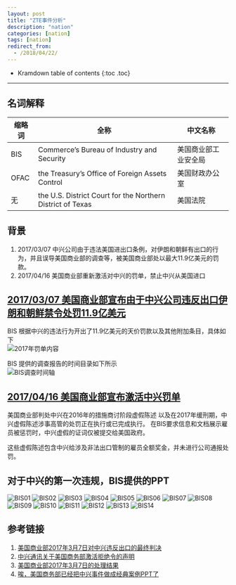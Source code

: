 ```yaml
---
layout: post
title: "ZTE事件分析"
description: "nation"
categories: [nation]
tags: [nation]
redirect_from: 
  - /2018/04/22/
---  
```

* Kramdown table of contents
{:toc .toc}
---

## 名词解释

| 缩略词  | 全称 | 中文名称 |
| ------------- | ------------- | ------------- |
| BIS  | Commerce’s Bureau of Industry and Security    |  美国商业部工业安全局 |
| OFAC  | the Treasury’s Office of Foreign Assets Control | 美国财政办公室   |  
| 无  | the U.S. District Court for the Northern District of Texas |  美国法院|  

##  背景
1. 2017/03/07 中兴公司由于违法美国进出口条例，对伊朗和朝鲜有出口的行为，并且误导美国商业部的调查等，被美国商业部处以最大11.9亿美元的罚款。  
2. 2017/04/16 美国商业部重新激活对中兴的罚单，禁止中兴从美国进口


## [2017/03/07 美国商业部宣布由于中兴公司违反出口伊朗和朝鲜禁令处罚11.9亿美元](https://www.commerce.gov/news/press-releases/2017/03/secretary-commerce-wilbur-l-ross-jr-announces-119-billion-penalty)  

BIS 根据中兴的违法行为开出了11.9亿美元的天价罚款以及其他附加条目，具体如下  
![2017年罚单内容](http://images.sailblade.com/2017%E5%B9%B4%E7%BD%9A%E5%8D%95.PNG)  

BIS 提供的调查报告的时间目录如下所示  
![BIS调查时间轴](http://images.sailblade.com/BIS%E8%B0%83%E6%9F%A5%E6%97%B6%E9%97%B4%E8%BD%B4.PNG)  

## [2017/04/16 美国商业部宣布激活中兴罚单](https://www.commerce.gov/news/press-releases/2018/04/secretary-ross-announces-activation-zte-denial-order-response-repeated)
美国商业部判处中兴在2016年的措施商讨阶段虚假陈述
以及在2017年缓刑期，中兴虚假陈述涉事高管的处罚正在执行或已完成执行。
在BIS要求信息和文档展示雇员被惩罚时，中兴虚假的证词仅被提交给美国政府。

这些虚假陈述包含中兴给涉及非法出口管制的雇员全额奖金，并未进行公司通报处罚。  

## 对于中兴的第一次违规，BIS提供的PPT   

![BIS01](http://images.sailblade.com/01BIS.PNG)
![BIS02](http://images.sailblade.com/02BIS.PNG)
![BIS03](http://images.sailblade.com/03BIS.PNG)
![BIS04](http://images.sailblade.com/04BIS.PNG)
![BIS05](http://images.sailblade.com/05BIS.PNG)
![BIS06](http://images.sailblade.com/06BIS.PNG)
![BIS07](http://images.sailblade.com/07BIS.PNG)
![BIS08](http://images.sailblade.com/08BIS.PNG)
![BIS09](http://images.sailblade.com/09BIS.PNG)
![BIS10](http://images.sailblade.com/10BIS.PNG)
![BIS11](http://images.sailblade.com/11BIS.PNG)
![BIS12](http://images.sailblade.com/12BIS.PNG)
![BIS13](http://images.sailblade.com/13BIS.PNG)
![BIS14](http://images.sailblade.com/14BIS.PNG)



## 参考链接  
1. [美国商业部2017年3月7日对中兴违反出口的最终判决](https://www.commerce.gov/news/press-releases/2017/03/secretary-commerce-wilbur-l-ross-jr-announces-119-billion-penalty)  
2. [中兴通讯关于美国商务部激活拒绝令的声明](https://weibo.com/1902909102/GcVAK01GH?type=comment#_rnd1524368655902)  
3. [美国商业部2017年3月7日的处理结果](https://www.commerce.gov/sites/commerce.gov/files/zte_denial_order.pdf)
3. [唉，美国商务部已经把中兴事件做成经典案例PPT了](https://bbs.hupu.com/22010621.html)